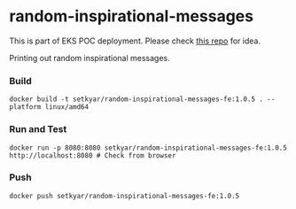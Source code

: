# random-inspirational-messages

This is part of EKS POC deployment. Please check [this repo](https://github.com/setkyar/random-inspirational-messages-infra) for idea.

Printing out random inspirational messages.

### Build
```
docker build -t setkyar/random-inspirational-messages-fe:1.0.5 . --platform linux/amd64
```

### Run and Test

```
docker run -p 8080:8080 setkyar/random-inspirational-messages-fe:1.0.5
http://localhost:8080 # Check from browser
```

### Push

```
docker push setkyar/random-inspirational-messages-fe:1.0.5
```